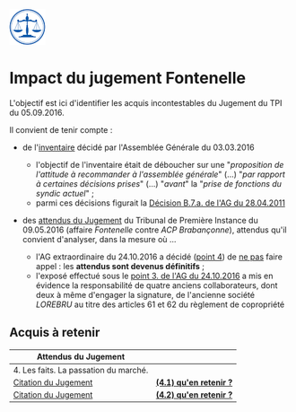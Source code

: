 <link rel="stylesheet" href="normal3.css" type="text/css" />

![](icon_justice.png)

# Impact du jugement Fontenelle

L'objectif est ici d'identifier les acquis incontestables du Jugement du TPI du 05.09.2016.

Il convient de tenir compte :

* de l'[inventaire](https://sites.google.com/site/brab80invent2016/) d&eacute;cid&eacute; par l'Assembl&eacute;e G&eacute;n&eacute;rale du 03.03.2016

    * l'objectif de l'inventaire était de déboucher sur une "*proposition de l'attitude à recommander à l'assemblée générale*" (...) "*par rapport à certaines décisions prises*" (...) "*avant*" la "*prise de fonctions du syndic actuel*" ;
    * parmi ces décisions figurait la [Décision B.7.a. de l'AG du 28.04.2011](http://brab80.webs.com/PV_AG_20110428.pdf)

* des [attendus du Jugement](TPI_Fontenelle_20160509.pdf) du Tribunal de Première Instance du 09.05.2016 (affaire *Fontenelle* contre *ACP Brabançonne*), attendus qu'il convient d'analyser, dans la mesure où ...

    * l'AG extraordinaire du 24.10.2016 a décidé ([point 4](http://brab80.webs.com/PV_AGE_20161024.pdf)) de <u>ne pas</u> faire appel : les **attendus sont devenus définitifs** ;
    * l'exposé effectué sous le [point 3. de l'AG du 24.10.2016](http://brab80.webs.com/AG2016/AG_20161124_Item3.pdf) a mis en évidence la responsabilité de quatre anciens collaborateurs, dont deux à même d'engager la signature, de l'ancienne société *LOREBRU* au titre des articles 61 et 62 du règlement de copropriété

## Acquis à retenir

| Attendus du Jugement | &nbsp; |
| --- | --- |
| 4. Les faits. La passation du marché. | &nbsp; |
| [Citation du Jugement]() | [**(4.1) qu'en retenir ?**](4_1.html) |
| [Citation du Jugement]() | [**(4.2) qu'en retenir ?**](4_2.html) |




